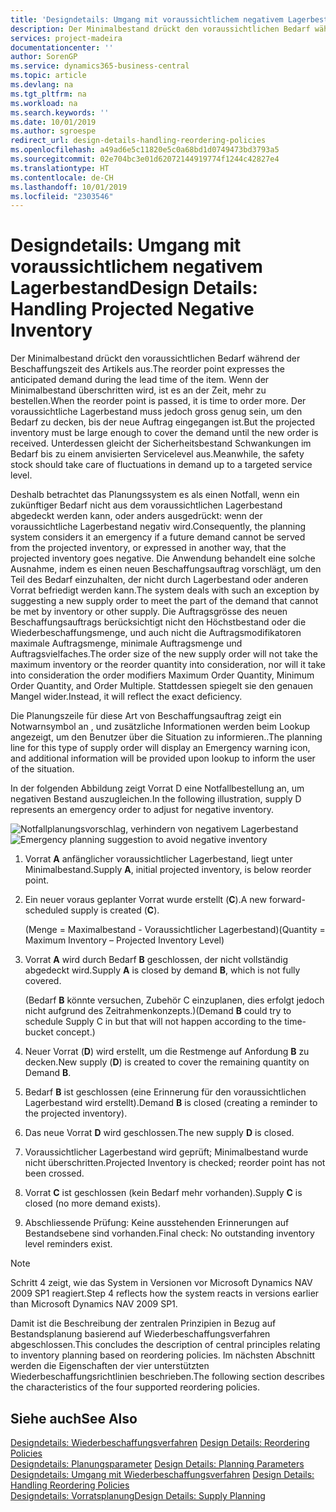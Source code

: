 ```yaml
---
title: 'Designdetails: Umgang mit voraussichtlichem negativem Lagerbestand | Microsoft Docs'
description: Der Minimalbestand drückt den voraussichtlichen Bedarf während der Beschaffungszeit des Artikels aus. Wenn der Minimalbestand überschritten wird, ist es an der Zeit, mehr zu bestellen. Der voraussichtliche Lagerbestand muss jedoch gross genug sein, um den Bedarf zu decken, bis der neue Auftrag eingegangen ist. Unterdessen gleicht der Sicherheitsbestand Schwankungen im Bedarf bis zu einem anvisierten Servicelevel aus.
services: project-madeira
documentationcenter: ''
author: SorenGP
ms.service: dynamics365-business-central
ms.topic: article
ms.devlang: na
ms.tgt_pltfrm: na
ms.workload: na
ms.search.keywords: ''
ms.date: 10/01/2019
ms.author: sgroespe
redirect_url: design-details-handling-reordering-policies
ms.openlocfilehash: a49ad6e5c11820e5c0a68bd1d0749473bd3793a5
ms.sourcegitcommit: 02e704bc3e01d62072144919774f1244c42827e4
ms.translationtype: HT
ms.contentlocale: de-CH
ms.lasthandoff: 10/01/2019
ms.locfileid: "2303546"
---
```

# <a name="design-details-handling-projected-negative-inventory"></a><span data-ttu-id="f922b-106">Designdetails: Umgang mit voraussichtlichem negativem Lagerbestand</span><span class="sxs-lookup"><span data-stu-id="f922b-106">Design Details: Handling Projected Negative Inventory</span></span>
<span data-ttu-id="f922b-107">Der Minimalbestand drückt den voraussichtlichen Bedarf während der Beschaffungszeit des Artikels aus.</span><span class="sxs-lookup"><span data-stu-id="f922b-107">The reorder point expresses the anticipated demand during the lead time of the item.</span></span> <span data-ttu-id="f922b-108">Wenn der Minimalbestand überschritten wird, ist es an der Zeit, mehr zu bestellen.</span><span class="sxs-lookup"><span data-stu-id="f922b-108">When the reorder point is passed, it is time to order more.</span></span> <span data-ttu-id="f922b-109">Der voraussichtliche Lagerbestand muss jedoch gross genug sein, um den Bedarf zu decken, bis der neue Auftrag eingegangen ist.</span><span class="sxs-lookup"><span data-stu-id="f922b-109">But the projected inventory must be large enough to cover the demand until the new order is received.</span></span> <span data-ttu-id="f922b-110">Unterdessen gleicht der Sicherheitsbestand Schwankungen im Bedarf bis zu einem anvisierten Servicelevel aus.</span><span class="sxs-lookup"><span data-stu-id="f922b-110">Meanwhile, the safety stock should take care of fluctuations in demand up to a targeted service level.</span></span>  

 <span data-ttu-id="f922b-111">Deshalb betrachtet das Planungssystem es als einen Notfall, wenn ein zukünftiger Bedarf nicht aus dem voraussichtlichen Lagerbestand abgedeckt werden kann, oder anders ausgedrückt: wenn der voraussichtliche Lagerbestand negativ wird.</span><span class="sxs-lookup"><span data-stu-id="f922b-111">Consequently, the planning system considers it an emergency if a future demand cannot be served from the projected inventory, or expressed in another way, that the projected inventory goes negative.</span></span> <span data-ttu-id="f922b-112">Die Anwendung behandelt eine solche Ausnahme, indem es einen neuen Beschaffungsauftrag vorschlägt, um den Teil des Bedarf einzuhalten, der nicht durch Lagerbestand oder anderen Vorrat befriedigt werden kann.</span><span class="sxs-lookup"><span data-stu-id="f922b-112">The system deals with such an exception by suggesting a new supply order to meet the part of the demand that cannot be met by inventory or other supply.</span></span> <span data-ttu-id="f922b-113">Die Auftragsgrösse des neuen Beschaffungsauftrags berücksichtigt nicht den Höchstbestand oder die Wiederbeschaffungsmenge, und auch nicht die Auftragsmodifikatoren maximale Auftragsmenge, minimale Auftragsmenge und Auftragsvielfaches.</span><span class="sxs-lookup"><span data-stu-id="f922b-113">The order size of the new supply order will not take the maximum inventory or the reorder quantity into consideration, nor will it take into consideration the order modifiers Maximum Order Quantity, Minimum Order Quantity, and Order Multiple.</span></span> <span data-ttu-id="f922b-114">Stattdessen spiegelt sie den genauen Mangel wider.</span><span class="sxs-lookup"><span data-stu-id="f922b-114">Instead, it will reflect the exact deficiency.</span></span>  

 <span data-ttu-id="f922b-115">Die Planungszeile für diese Art von Beschaffungsauftrag zeigt ein Notwarnsymbol an , und zusätzliche Informationen werden beim Lookup angezeigt, um den Benutzer über die Situation zu informieren..</span><span class="sxs-lookup"><span data-stu-id="f922b-115">The planning line for this type of supply order will display an Emergency warning icon, and additional information will be provided upon lookup to inform the user of the situation.</span></span>  

 <span data-ttu-id="f922b-116">In der folgenden Abbildung zeigt Vorrat D eine Notfallbestellung an, um negativen Bestand auszugleichen.</span><span class="sxs-lookup"><span data-stu-id="f922b-116">In the following illustration, supply D represents an emergency order to adjust for negative inventory.</span></span>  

 <span data-ttu-id="f922b-117">![Notfallplanungsvorschlag, verhindern von negativem Lagerbestand](media/nav_app_supply_planning_2_negative_inventory.png "Notfallplanungsvorschlag, verhindern von negativem Lagerbestand")</span><span class="sxs-lookup"><span data-stu-id="f922b-117">![Emergency planning suggestion to avoid negative inventory](media/nav_app_supply_planning_2_negative_inventory.png "Emergency planning suggestion to avoid negative inventory")</span></span>  

1.  <span data-ttu-id="f922b-118">Vorrat **A** anfänglicher voraussichtlicher Lagerbestand, liegt unter Minimalbestand.</span><span class="sxs-lookup"><span data-stu-id="f922b-118">Supply **A**, initial projected inventory, is below reorder point.</span></span>  
2.  <span data-ttu-id="f922b-119">Ein neuer voraus geplanter Vorrat wurde erstellt (**C**).</span><span class="sxs-lookup"><span data-stu-id="f922b-119">A new forward-scheduled supply is created (**C**).</span></span>  

     <span data-ttu-id="f922b-120">(Menge = Maximalbestand - Voraussichtlicher Lagerbestand)</span><span class="sxs-lookup"><span data-stu-id="f922b-120">(Quantity = Maximum Inventory – Projected Inventory Level)</span></span>  
3.  <span data-ttu-id="f922b-121">Vorrat **A** wird durch Bedarf **B** geschlossen, der nicht vollständig abgedeckt wird.</span><span class="sxs-lookup"><span data-stu-id="f922b-121">Supply **A** is closed by demand **B**, which is not fully covered.</span></span>  

     <span data-ttu-id="f922b-122">(Bedarf **B** könnte versuchen, Zubehör C einzuplanen, dies erfolgt jedoch nicht aufgrund des Zeitrahmenkonzepts.)</span><span class="sxs-lookup"><span data-stu-id="f922b-122">(Demand **B** could try to schedule Supply C in but that will not happen according to the time-bucket concept.)</span></span>  
4.  <span data-ttu-id="f922b-123">Neuer Vorrat (**D**) wird erstellt, um die Restmenge auf Anfordung **B** zu decken.</span><span class="sxs-lookup"><span data-stu-id="f922b-123">New supply (**D**) is created to cover the remaining quantity on Demand **B**.</span></span>  
5.  <span data-ttu-id="f922b-124">Bedarf **B** ist geschlossen (eine Erinnerung für den voraussichtlichen Lagerbestand wird erstellt).</span><span class="sxs-lookup"><span data-stu-id="f922b-124">Demand **B** is closed (creating a reminder to the projected inventory).</span></span>  
6.  <span data-ttu-id="f922b-125">Das neue Vorrat **D** wird geschlossen.</span><span class="sxs-lookup"><span data-stu-id="f922b-125">The new supply **D** is closed.</span></span>  
7.  <span data-ttu-id="f922b-126">Voraussichtlicher Lagerbestand wird geprüft; Minimalbestand wurde nicht überschritten.</span><span class="sxs-lookup"><span data-stu-id="f922b-126">Projected Inventory is checked; reorder point has not been crossed.</span></span>  
8.  <span data-ttu-id="f922b-127">Vorrat **C** ist geschlossen (kein Bedarf mehr vorhanden).</span><span class="sxs-lookup"><span data-stu-id="f922b-127">Supply **C** is closed (no more demand exists).</span></span>  
9. <span data-ttu-id="f922b-128">Abschliessende Prüfung: Keine ausstehenden Erinnerungen auf Bestandsebene sind vorhanden.</span><span class="sxs-lookup"><span data-stu-id="f922b-128">Final check: No outstanding inventory level reminders exist.</span></span>  

> [!NOTE]  
>  <span data-ttu-id="f922b-129">Schritt 4 zeigt, wie das System in Versionen vor Microsoft Dynamics NAV 2009 SP1 reagiert.</span><span class="sxs-lookup"><span data-stu-id="f922b-129">Step 4 reflects how the system reacts in versions earlier than Microsoft Dynamics NAV 2009 SP1.</span></span>  

 <span data-ttu-id="f922b-130">Damit ist die Beschreibung der zentralen Prinzipien in Bezug auf Bestandsplanung basierend auf Wiederbeschaffungsverfahren abgeschlossen.</span><span class="sxs-lookup"><span data-stu-id="f922b-130">This concludes the description of central principles relating to inventory planning based on reordering policies.</span></span> <span data-ttu-id="f922b-131">Im nächsten Abschnitt werden die Eigenschaften der vier unterstützten Wiederbeschaffungsrichtlinien beschrieben.</span><span class="sxs-lookup"><span data-stu-id="f922b-131">The following section describes the characteristics of the four supported reordering policies.</span></span>  

## <a name="see-also"></a><span data-ttu-id="f922b-132">Siehe auch</span><span class="sxs-lookup"><span data-stu-id="f922b-132">See Also</span></span>  
 <span data-ttu-id="f922b-133">[Designdetails: Wiederbeschaffungsverfahren](design-details-reordering-policies.md) </span><span class="sxs-lookup"><span data-stu-id="f922b-133">[Design Details: Reordering Policies](design-details-reordering-policies.md) </span></span>  
 <span data-ttu-id="f922b-134">[Designdetails: Planungsparameter](design-details-planning-parameters.md) </span><span class="sxs-lookup"><span data-stu-id="f922b-134">[Design Details: Planning Parameters](design-details-planning-parameters.md) </span></span>  
 <span data-ttu-id="f922b-135">[Designdetails: Umgang mit Wiederbeschaffungsverfahren](design-details-handling-reordering-policies.md) </span><span class="sxs-lookup"><span data-stu-id="f922b-135">[Design Details: Handling Reordering Policies](design-details-handling-reordering-policies.md) </span></span>  
 [<span data-ttu-id="f922b-136">Designdetails: Vorratsplanung</span><span class="sxs-lookup"><span data-stu-id="f922b-136">Design Details: Supply Planning</span></span>](design-details-supply-planning.md)

